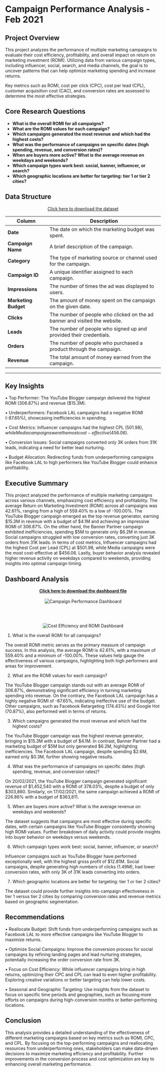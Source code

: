 # Campaign Performance Analysis - Feb 2021

## Project Overview

This project analyzes the performance of multiple marketing campaigns to evaluate their cost efficiency, profitability, and overall impact on return on marketing investment (ROMI). Utilizing data from various campaign types, including influencer, social, search, and media channels, the goal is to uncover patterns that can help optimize marketing spending and increase returns.

Key metrics such as ROMI, cost per click (CPC), cost per lead (CPL), customer acquisition cost (CAC), and conversion rates are assessed to determine the most effective strategies.

## Core Research Questions

- **What is the overall ROMI for all campaigns?**
- **What are the ROMI values for each campaign?**
- **Which campaigns generated the most revenue and which had the highest costs?**
- **What was the performance of campaigns on specific dates (high spending, revenue, and conversion rates)?**
- **When are buyers more active? What is the average revenue on weekdays and weekends?**
- **Which campaign types work best: social, banner, influencer, or search?**
- **Which geographic locations are better for targeting: tier 1 or tier 2 cities?**

## Data Structure

<div align="center">

[Click here to download the dataset](https://github.com/srishupadhyay/Campaign-Performance-Analysis-Feb-2021/blob/9741be5355c4fd10dcd0b76a01c6acd247aaabf8/DATA/Digital%20Marketing.csv)

</div>

<div align="center">

| **Column**         | **Description**                                                               |
|---------------------|-------------------------------------------------------------------------------|
| **Date**           | The date on which the marketing budget was spent.                             |
| **Campaign Name**  | A brief description of the campaign.                                          |
| **Category**       | The type of marketing source or channel used for the campaign.                |
| **Campaign ID**    | A unique identifier assigned to each campaign.                                |
| **Impressions**    | The number of times the ad was displayed to users.                            |
| **Marketing Budget**   | The amount of money spent on the campaign on the given date.                  |
| **Clicks**         | The number of people who clicked on the ad banner and visited the website.    |
| **Leads**          | The number of people who signed up and provided their credentials.            |
| **Orders**         | The number of people who purchased a product through the campaign.            |
| **Revenue**        | The total amount of money earned from the campaign.                           |

</div>

---

## Key Insights

• Top Performer: The YouTube Blogger campaign delivered the highest ROMI (306.87%) and revenue ($15.3M).

• Underperformers: Facebook LAL campaigns had a negative ROMI (-87.65%), showcasing inefficiencies in spending.

• Cost Metrics: Influencer campaigns had the highest CPL ($501.98), while Media campaigns were the most cost-effective ($456.06).

• Conversion Issues: Social campaigns converted only 3K orders from 31K leads, indicating a need for better lead nurturing.

• Budget Allocation: Redirecting funds from underperforming campaigns like Facebook LAL to high performers like YouTube Blogger could enhance profitability.

## Executive Summary

This project analyzed the performance of multiple marketing campaigns across various channels, emphasizing cost efficiency and profitability. The average Return on Marketing Investment (ROMI) across all campaigns was 42.61%, ranging from a high of 559.40% to a low of -100.00%. The YouTube Blogger campaign emerged as the top revenue generator, earning $15.3M in revenue with a budget of $4.1M and achieving an impressive ROMI of 306.87%. On the other hand, the Banner Partner campaign exhibited inefficiencies, spending $5M to generate only $6.2M in revenue. Social campaigns struggled with low conversion rates, converting just 3K orders from 31K leads. In terms of cost metrics, Influencer campaigns had the highest Cost per Lead (CPL) at $501.98, while Media campaigns were the most cost-effective at $456.06. Lastly, buyer behavior analysis revealed higher revenue activity on weekdays compared to weekends, providing insights into optimal campaign timing.

## Dashboard Analysis

<div align="center">
  <a href="https://github.com/srishupadhyay/Campaign-Performance-Analysis-Feb-2021/blob/a1287f8fecb3678321919a63dfdcfd71abf402a2/SOLUTION%20FILE/Digital%20Marketing%20Dashboard.pbix">
    <strong>Click here to download the dashboard file</strong>
  </a>
</div>

<br>



<div align="center">
  <img src="https://github.com/srishupadhyay/Campaign-Performance-Analysis-Feb-2021/blob/9741be5355c4fd10dcd0b76a01c6acd247aaabf8/PICS/Campaign%20Performance%20Dashboard%201.png" alt="Campaign Performance Dashboard">
</div>

<br><br>

<div align="center">
  <img src="https://github.com/srishupadhyay/Campaign-Performance-Analysis-Feb-2021/blob/9741be5355c4fd10dcd0b76a01c6acd247aaabf8/PICS/Cost%20Efficiency%20and%20ROMI%20Dashboard%202.png" alt="Cost Efficiency and ROMI Dashboard">
</div>




1. What is the overall ROMI for all campaigns?

The overall ROMI metric serves as the primary measure of campaign success. In this analysis, the average ROMI is 42.61%, with a maximum of 559.40% and a minimum of -100.00%. These values help gauge the effectiveness of various campaigns, highlighting both high performers and areas for improvement.

2. What are the ROMI values for each campaign?

The YouTube Blogger campaign stands out with an average ROMI of 306.87%, demonstrating significant efficiency in turning marketing spending into revenue. On the contrary, the Facebook LAL campaign has a highly negative ROMI of -87.65%, indicating ineffective use of the budget. Other campaigns, such as Facebook Retargeting (174.43%) and Google Hot (70.87%), also performed well in terms of returns.

3. Which campaigns generated the most revenue and which had the highest costs?

The YouTube Blogger campaign was the highest revenue generator, bringing in $15.3M with a budget of $4.1M. In contrast, Banner Partner had a marketing budget of $5M but only generated $6.2M, highlighting inefficiencies. The Facebook LAL campaign, despite spending $2.6M, earned only $0.3M, further showing negative results.

4. What was the performance of campaigns on specific dates (high spending, revenue, and conversion rates)?

On 20/02/2021, the YouTube Blogger campaign generated significant revenue of $1,452,540 with a ROMI of 378.03%, despite a budget of only $303,860. Similarly, on 17/02/2021, the same campaign achieved a ROMI of 226.86% with a budget of $363,811.

5. When are buyers more active? What is the average revenue on weekdays and weekends?

The dataset suggests that campaigns are most effective during specific dates, with certain campaigns like YouTube Blogger consistently showing high ROMI values. Further breakdown of daily activity could provide insights into buyer behavior on weekdays versus weekends.

6. Which campaign types work best: social, banner, influencer, or search?

Influencer campaigns such as YouTube Blogger have performed exceptionally well, with the highest gross profit of $12.81M. Social campaigns, despite generating high numbers of clicks (1.49M), had lower conversion rates, with only 3K of 31K leads converting into orders.

7. Which geographic locations are better for targeting: tier 1 or tier 2 cities?

The dataset could provide further insights into campaign effectiveness in tier 1 versus tier 2 cities by comparing conversion rates and revenue metrics based on geographic segmentation.






## Recommendations

• Reallocate Budget: Shift funds from underperforming campaigns such as Facebook LAL to more effective campaigns like YouTube Blogger to maximize returns.

• Optimize Social Campaigns: Improve the conversion process for social campaigns by refining landing pages and lead nurturing strategies, potentially increasing the order conversion rate from 3K.

• Focus on Cost Efficiency: While influencer campaigns bring in high returns, optimizing their CPC and CPL can lead to even higher profitability. Exploring creative variations or better targeting can help lower costs.

• Seasonal and Geographic Targeting: Use insights from the dataset to focus on specific time periods and geographies, such as focusing more efforts on campaigns during high-conversion months or better-performing locations.

## Conclusion

This analysis provides a detailed understanding of the effectiveness of different marketing campaigns based on key metrics such as ROMI, CPC, and CPL. By focusing on the top-performing campaigns and reallocating resources from underperforming ones, stakeholders can make data-driven decisions to maximize marketing efficiency and profitability. Further improvements in the conversion process and cost optimization are key to enhancing overall marketing performance.

